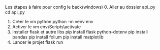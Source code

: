 Les étapes à faire pour config le back(windows)
0. Aller au dossier api_py
cd api_py 
1. Créer le vm python
python -m venv env
2. Activer le vm env\Scripts\activate
3. installer flask et autre libs 
pip install flask python-dotenv
pip install pandas
pip install folium
pip install matplotlib
4. Lancer le projet
flask run